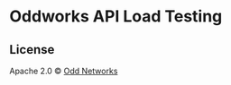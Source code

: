 Oddworks API Load Testing
=========================

License
-------

Apache 2.0 © [Odd Networks](http://oddnetworks.com)
